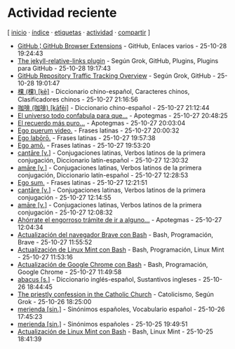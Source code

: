 # Actividad reciente
[ [inicio](https://github.com/jucardus/jucardus.github.io/blob/main/index.md) · [índice](https://github.com/jucardus/jucardus.github.io/blob/main/indice.md) · [etiquetas](https://github.com/jucardus/jucardus.github.io/blob/main/etiquetas.md) · [actividad](https://github.com/jucardus/jucardus.github.io/blob/main/actividad.md) · [compartir](https://x.com/intent/tweet?text=Actividad%20reciente%20%E2%80%94%20%C3%8Dndices%2C%20Actividad%0A%0ALista%20de%20las%20entradas%20del%20repositorio%20a%20medida%20que%20son%20creadas%2C%20con%20las%20m%C3%A1s%20recientes%20a%20la%20cabeza.%0A%0A%E2%86%92%20https%3A%2F%2Fgithub.com%2Fjucardus%2Fjucardus.github.io%2Fblob%2Fmain%2Factividad.md%0A%0A%23actividad_jucardus%0A%23indices_jucardus) ]

* [GitHub ¦ GitHub Browser Extensions](https://github.com/jucardus/jucardus.github.io/blob/main/g/i/t/github-browser-extensions.md) - GitHub, Enlaces varios - 25-10-28 19:24:43
* [The jekyll-relative-links plugin](https://github.com/jucardus/jucardus.github.io/blob/main/t/h/e/the-jekyll-ralative-links-plugin.md) - Según Grok, GitHub, Plugins, Plugins para GitHub - 25-10-28 19:17:43
* [GitHub Repository Traffic Tracking Overview](https://github.com/jucardus/jucardus.github.io/blob/main/g/i/t/github-repository-traffic-tracking-overview.md) - Según Grok, GitHub - 25-10-28 19:01:47
* [棵 (棵) [kē]](https://github.com/jucardus/jucardus.github.io/blob/main/k/e/1/ke1-26869.md) - Diccionario chino-español, Caracteres chinos, Clasificadores chinos - 25-10-27 21:16:56
* [咖啡 (咖啡) [kāfēi]](https://github.com/jucardus/jucardus.github.io/blob/main/k/a/1/ka1-fei1.md) - Diccionario chino-español - 25-10-27 21:12:44
* [El universo todo confabula para que...](https://github.com/jucardus/jucardus.github.io/blob/main/e/l/u/el-universo-todo-confabula-para-que.md) - Apotegmas - 25-10-27 20:48:25
* [El recuerdo más puro...](https://github.com/jucardus/jucardus.github.io/blob/main/e/l/r/el-recuerdo-mas-puro.md) - Apotegmas - 25-10-27 20:03:04
* [Ego puerum video.](https://github.com/jucardus/jucardus.github.io/blob/main/e/g/o/ego-puerum-video.md) - Frases latinas - 25-10-27 20:00:32
* [Ego labōrō.](https://github.com/jucardus/jucardus.github.io/blob/main/e/g/o/ego-laboro.md) - Frases latinas - 25-10-27 19:57:38
* [Ego amō.](https://github.com/jucardus/jucardus.github.io/blob/main/e/g/o/ego-amo.md) - Frases latinas - 25-10-27 19:53:20
* [cantāre [v.]](https://github.com/jucardus/jucardus.github.io/blob/main/c/a/n/cantare-v.md) - Conjugaciones latinas, Verbos latinos de la primera conjugación, Diccionario latín-español - 25-10-27 12:30:32
* [amāre [v.]](https://github.com/jucardus/jucardus.github.io/blob/main/a/m/a/amare-v.md) - Conjugaciones latinas, Verbos latinos de la primera conjugación, Diccionario latín-español - 25-10-27 12:28:53
* [Ego sum.](https://github.com/jucardus/jucardus.github.io/blob/main/e/g/o/ego-sum.md) - Frases latinas - 25-10-27 12:21:51
* [cantāre [v.]](https://github.com/jucardus/jucardus.github.io/blob/main/c/a/n/cantare-v.md) - Conjugaciones latinas, Verbos latinos de la primera conjugación - 25-10-27 12:14:55
* [amāre [v.]](https://github.com/jucardus/jucardus.github.io/blob/main/a/m/a/amare-v.md) - Conjugaciones latinas, Verbos latinos de la primera conjugación - 25-10-27 12:08:32
* [Ahórrate el engorroso trámite de ir a alguno...](https://github.com/jucardus/jucardus.github.io/blob/main/a/h/o/ahorrate-el-engorroso-tramite-de-ir.md) - Apotegmas - 25-10-27 12:04:34
* [Actualización del navegador Brave con Bash](https://github.com/jucardus/jucardus.github.io/blob/main/a/c/t/actualizacion-del-navegador-brave-con-bash.md) - Bash, Programación, Brave - 25-10-27 11:55:52
* [Actualización de Linux Mint con Bash](https://github.com/jucardus/jucardus.github.io/blob/main/a/c/t/actualizacion-de-linux-mint-con-bash.md) - Bash, Programación, Linux Mint - 25-10-27 11:53:16
* [Actualización de Google Chrome con Bash](https://github.com/jucardus/jucardus.github.io/blob/main/a/c/t/actualizacion-de-google-chrome-con-bash.md) - Bash, Programación, Google Chrome - 25-10-27 11:49:58
* [abacus [s.]](https://github.com/jucardus/jucardus.github.io/blob/main/a/b/a/abacus-s.md) - Diccionario inglés-español, Sustantivos ingleses - 25-10-26 18:44:45
* [The priestly confession in the Catholic Church](https://github.com/jucardus/jucardus.github.io/blob/main/t/h/e/the-priestly-confession-in-the-catholic-church.md) - Catolicismo, Según Grok - 25-10-26 18:25:00
* [merienda [sin.]](https://github.com/jucardus/jucardus.github.io/blob/main/m/e/r/merienda-sin.md) - Sinónimos españoles, Vocabulario español - 25-10-26 17:45:23
* [merienda [sin.]](https://github.com/jucardus/jucardus.github.io/blob/main/m/e/r/merienda-sin.md) - Sinónimos españoles - 25-10-25 19:49:51
* [Actualización de Linux Mint con Bash](https://github.com/jucardus/jucardus.github.io/blob/main/a/c/t/actualizacion-de-linux-mint-con-bash.md) - Bash, Linux Mint - 25-10-25 18:41:39